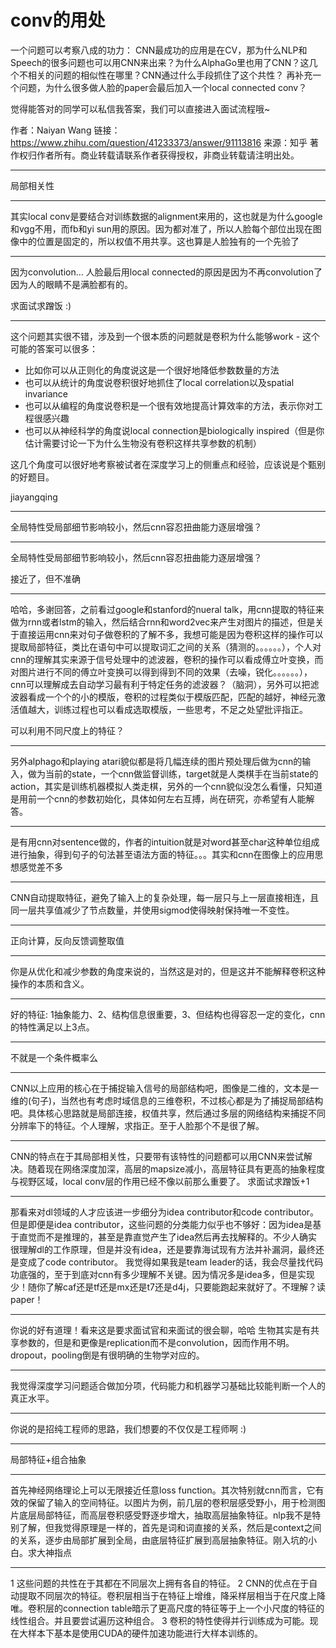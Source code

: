 conv的用处
===

一个问题可以考察八成的功力：
CNN最成功的应用是在CV，那为什么NLP和Speech的很多问题也可以用CNN来出来？为什么AlphaGo里也用了CNN？这几个不相关的问题的相似性在哪里？CNN通过什么手段抓住了这个共性？
再补充一个问题，为什么很多做人脸的paper会最后加入一个local connected conv？

觉得能答对的同学可以私信我答案，我们可以直接进入面试流程哦~

作者：Naiyan Wang
链接：https://www.zhihu.com/question/41233373/answer/91113816
来源：知乎
著作权归作者所有。商业转载请联系作者获得授权，非商业转载请注明出处。

---

局部相关性

---
其实local conv是要结合对训练数据的alignment来用的，这也就是为什么google和vgg不用，而fb和yi sun用的原因。因为都对准了，所以人脸每个部位出现在图像中的位置是固定的，所以权值不用共享。这也算是人脸独有的一个先验了

---

因为convolution... 人脸最后用local connected的原因是因为不再convolution了因为人的眼睛不是满脸都有的。

求面试求蹭饭 :)

---

这个问题其实很不错，涉及到一个很本质的问题就是卷积为什么能够work - 这个可能的答案可以很多：

- 比如你可以从正则化的角度说这是一个很好地降低参数数量的方法
- 也可以从统计的角度说卷积很好地抓住了local correlation以及spatial invariance
- 也可以从编程的角度说卷积是一个很有效地提高计算效率的方法，表示你对工程很感兴趣
- 也可以从神经科学的角度说local connection是biologically inspired（但是你估计需要讨论一下为什么生物没有卷积这样共享参数的机制）

这几个角度可以很好地考察被试者在深度学习上的侧重点和经验，应该说是个甄别的好题目。

jiayangqing

---

全局特性受局部细节影响较小，然后cnn容忍扭曲能力逐层增强？

---

全局特性受局部细节影响较小，然后cnn容忍扭曲能力逐层增强？

接近了，但不准确

---

哈哈，多谢回答，之前看过google和stanford的nueral talk，用cnn提取的特征来做为rnn或者lstm的输入，然后结合rnn和word2vec来产生对图片的描述，但是关于直接运用cnn来对句子做卷积的了解不多，我想可能是因为卷积这样的操作可以提取局部特征，类比在语句中可以提取词汇之间的关系（猜测的。。。。。。），个人对cnn的理解其实来源于信号处理中的滤波器，卷积的操作可以看成傅立叶变换，而对图片进行不同的傅立叶变换可以得到得到不同的效果（去噪，锐化。。。。。。），cnn可以理解成去自动学习最有利于特定任务的滤波器？（脑洞），另外可以把滤波器看成一个个的小的模版，卷积的过程类似于模版匹配，匹配的越好，神经元激活值越大，训练过程也可以看成选取模版，一些思考，不足之处望批评指正。

可以利用不同尺度上的特征？

---

另外alphago和playing atari貌似都是将几幅连续的图片预处理后做为cnn的输入，做为当前的state，一个cnn做监督训练，target就是人类棋手在当前state的action，其实是训练机器模拟人类走棋，另外的一个cnn貌似没怎么看懂，只知道是用前一个cnn的参数初始化，具体如何左右互搏，尚在研究，亦希望有人能解答。

---

是有用cnn对sentence做的，作者的intuition就是对word甚至char这种单位组成进行抽象，得到句子的句法甚至语法方面的特征。。。其实和cnn在图像上的应用思想感觉差不多


---

CNN自动提取特征，避免了输入上的复杂处理，每一层只与上一层直接相连，且同一层共享值减少了节点数量，并使用sigmod使得映射保持唯一不变性。


---

正向计算，反向反馈调整取值


---

你是从优化和减少参数的角度来说的，当然这是对的，但是这并不能解释卷积这种操作的本质和含义。

---

好的特征: 1抽象能力、2、结构信息很重要，3、但结构也得容忍一定的变化，cnn的特性满足以上3点。


---

不就是一个条件概率么


---

CNN以上应用的核心在于捕捉输入信号的局部结构吧，图像是二维的，文本是一维的(句子)，当然也有考虑时域信息的三维卷积，不过核心都是为了捕捉局部结构吧。具体核心思路就是局部连接，权值共享，然后通过多层的网络结构来捕捉不同分辨率下的特征。个人理解，求指正。至于人脸那个不是很了解。


---

CNN的特点在于其局部相关性，只要带有该特性的问题都可以用CNN来尝试解决。随着现在网络深度加深，高层的mapsize减小，高层特征具有更高的抽象程度与视野区域，local conv层的作用已经不像以前那么重要了。
求面试求蹭饭+1

---


那看来对dl领域的人才应该进一步细分为idea contributor和code contributor。但是即便是idea contributor，这些问题的分类能力似乎也不够好：因为idea是基于直觉而不是推理的，甚至是靠直觉产生了idea然后再去找解释的。不少人确实很理解dl的工作原理，但是并没有idea，还是要靠海试现有方法并补漏洞，最终还是变成了code contributor。
我觉得如果我是team leader的话，我会尽量找代码功底强的，至于到底对cnn有多少理解不关键。因为情况多是idea多，但是实现少！随你了解caf还是tf还是mx还是t7还是d4j，只要能跑起来就好了。不理解？读paper！

---

你说的好有道理！看来这是要求面试官和来面试的很会聊，哈哈
生物其实是有共享参数的，但是和更像是replication而不是convolution，因而作用不明。dropout，pooling倒是有很明确的生物学对应的。

---

我觉得深度学习问题适合做加分项，代码能力和机器学习基础比较能判断一个人的真正水平。

---

你说的是招纯工程师的思路，我们想要的不仅仅是工程师啊 :)


---

局部特征+组合抽象


---
首先神经网络理论上可以无限接近任意loss function。其次特别就cnn而言，它有效的保留了输入的空间特征。以图片为例，前几层的卷积层感受野小，用于检测图片底层局部特征，而高层卷积感受野逐步增大，抽取高层抽象特征。nlp我不是特别了解，但我觉得原理是一样的，首先是词和词直接的关系，然后是context之间的关系，逐步由局部扩展到全局，由底层特征扩展到高层抽象特征。刚入坑的小白。求大神指点

---

1 这些问题的共性在于其都在不同层次上拥有各自的特征。
2 CNN的优点在于自动提取不同层次的特征。卷积层相当于在特征上增维，降采样层相当于在尺度上降唯。卷积层的connection table暗示了更高尺度的特征等于上一个小尺度的特征的线性组合。并且要尝试遍历这种组合。
3 卷积的特性使得并行训练成为可能。现在大样本下基本是使用CUDA的硬件加速功能进行大样本训练的。
